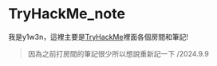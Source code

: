 # TryHackMe_note
我是y1w3n，這裡主要是[TryHackMe](https://tryhackme.com/dashboard)裡面各個房間和筆記!
> 因為之前打房間的筆記很少所以想說重新記一下
> /2024.9.9
